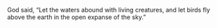 God said, “Let the waters abound with living creatures, and let birds fly above the earth in the open expanse of the sky.”